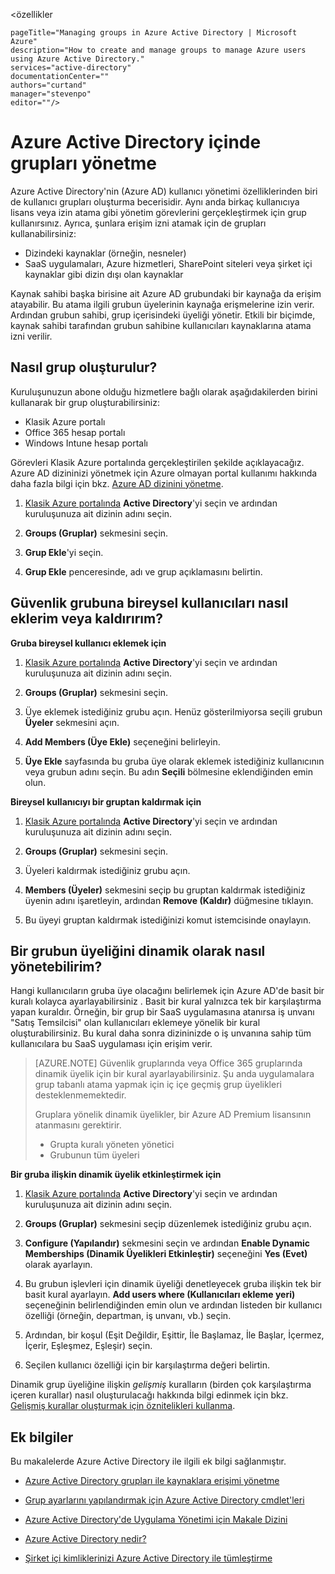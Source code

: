 <özellikler

    pageTitle="Managing groups in Azure Active Directory | Microsoft Azure"
    description="How to create and manage groups to manage Azure users using Azure Active Directory."
    services="active-directory"
    documentationCenter=""
    authors="curtand"
    manager="stevenpo"
    editor=""/>

<tags
    ms.service="active-directory"
    ms.workload="identity"
    ms.tgt_pltfrm="na"
    ms.devlang="na"
    ms.topic="get-started-article"
    ms.date="06/14/2016"
    ms.author="curtand"/>


# Azure Active Directory içinde grupları yönetme

Azure Active Directory'nin (Azure AD) kullanıcı yönetimi özelliklerinden biri de kullanıcı grupları oluşturma becerisidir. Aynı anda birkaç kullanıcıya lisans veya izin atama gibi yönetim görevlerini gerçekleştirmek için grup kullanırsınız. Ayrıca, şunlara erişim izni atamak için de grupları kullanabilirsiniz:

- Dizindeki kaynaklar (örneğin, nesneler)
- SaaS uygulamaları, Azure hizmetleri, SharePoint siteleri veya şirket içi kaynaklar gibi dizin dışı olan kaynaklar

Kaynak sahibi başka birisine ait Azure AD grubundaki bir kaynağa da erişim atayabilir. Bu atama ilgili grubun üyelerinin kaynağa erişmelerine izin verir. Ardından grubun sahibi, grup içerisindeki üyeliği yönetir. Etkili bir biçimde, kaynak sahibi tarafından grubun sahibine kullanıcıları kaynaklarına atama izni verilir.

## Nasıl grup oluşturulur?

Kuruluşunuzun abone olduğu hizmetlere bağlı olarak aşağıdakilerden birini kullanarak bir grup oluşturabilirsiniz:
- Klasik Azure portalı
- Office 365 hesap portalı
- Windows Intune hesap portalı

Görevleri Klasik Azure portalında gerçekleştirilen şekilde açıklayacağız. Azure AD dizininizi yönetmek için Azure olmayan portal kullanımı hakkında daha fazla bilgi için bkz. [Azure AD dizinini yönetme](active-directory-administer.md).

1. [Klasik Azure portalında](https://manage.windowsazure.com) **Active Directory**'yi seçin ve ardından kuruluşunuza ait dizinin adını seçin.

2. **Groups (Gruplar)** sekmesini seçin.

3. **Grup Ekle**'yi seçin.

4. **Grup Ekle** penceresinde, adı ve grup açıklamasını belirtin.


## Güvenlik grubuna bireysel kullanıcıları nasıl eklerim veya kaldırırım?

**Gruba bireysel kullanıcı eklemek için**

1. [Klasik Azure portalında](https://manage.windowsazure.com) **Active Directory**'yi seçin ve ardından kuruluşunuza ait dizinin adını seçin.

2. **Groups (Gruplar)** sekmesini seçin.

3. Üye eklemek istediğiniz grubu açın. Henüz gösterilmiyorsa seçili grubun **Üyeler** sekmesini açın.

4. **Add Members (Üye Ekle)** seçeneğini belirleyin.

5. **Üye Ekle** sayfasında bu gruba üye olarak eklemek istediğiniz kullanıcının veya grubun adını seçin. Bu adın **Seçili** bölmesine eklendiğinden emin olun.


**Bireysel kullanıcıyı bir gruptan kaldırmak için**

1. [Klasik Azure portalında](https://manage.windowsazure.com) **Active Directory**'yi seçin ve ardından kuruluşunuza ait dizinin adını seçin.

2. **Groups (Gruplar)** sekmesini seçin.

3. Üyeleri kaldırmak istediğiniz grubu açın.

4. **Members (Üyeler)** sekmesini seçip bu gruptan kaldırmak istediğiniz üyenin adını işaretleyin, ardından **Remove (Kaldır)** düğmesine tıklayın.

6. Bu üyeyi gruptan kaldırmak istediğinizi komut istemcisinde onaylayın.


## Bir grubun üyeliğini dinamik olarak nasıl yönetebilirim?

Hangi kullanıcıların gruba üye olacağını belirlemek için Azure AD'de basit bir kuralı kolayca ayarlayabilirsiniz . Basit bir kural yalnızca tek bir karşılaştırma yapan kuraldır. Örneğin, bir grup bir SaaS uygulamasına atanırsa iş unvanı "Satış Temsilcisi" olan kullanıcıları eklemeye yönelik bir kural oluşturabilirsiniz. Bu kural daha sonra dizininizde o iş unvanına sahip tüm kullanıcılara bu SaaS uygulaması için erişim verir.

> [AZURE.NOTE] Güvenlik gruplarında veya Office 365 gruplarında dinamik üyelik için bir kural ayarlayabilirsiniz. Şu anda uygulamalara grup tabanlı atama yapmak için iç içe geçmiş grup üyelikleri desteklenmemektedir.
>
> Gruplara yönelik dinamik üyelikler, bir Azure AD Premium lisansının atanmasını gerektirir.
>
> - Grupta kuralı yöneten yönetici
> - Grubunun tüm üyeleri

**Bir gruba ilişkin dinamik üyelik etkinleştirmek için**

1. [Klasik Azure portalında](https://manage.windowsazure.com) **Active Directory**'yi seçin ve ardından kuruluşunuza ait dizinin adını seçin.

2. **Groups (Gruplar)** sekmesini seçip düzenlemek istediğiniz grubu açın.

3. **Configure (Yapılandır)** sekmesini seçin ve ardından **Enable Dynamic Memberships (Dinamik Üyelikleri Etkinleştir)** seçeneğini **Yes (Evet)** olarak ayarlayın.

4. Bu grubun işlevleri için dinamik üyeliği denetleyecek gruba ilişkin tek bir basit kural ayarlayın. **Add users where (Kullanıcıları ekleme yeri)** seçeneğinin belirlendiğinden emin olun ve ardından listeden bir kullanıcı özelliği (örneğin, departman, iş unvanı, vb.) seçin.

5. Ardından, bir koşul (Eşit Değildir, Eşittir, İle Başlamaz, İle Başlar, İçermez, İçerir, Eşleşmez, Eşleşir) seçin.

6. Seçilen kullanıcı özelliği için bir karşılaştırma değeri belirtin.

Dinamik grup üyeliğine ilişkin *gelişmiş* kuralların (birden çok karşılaştırma içeren kurallar) nasıl oluşturulacağı hakkında bilgi edinmek için bkz. [Gelişmiş kurallar oluşturmak için öznitelikleri kullanma](active-directory-accessmanagement-groups-with-advanced-rules.md).

## Ek bilgiler

Bu makalelerde Azure Active Directory ile ilgili ek bilgi sağlanmıştır.

* [Azure Active Directory grupları ile kaynaklara erişimi yönetme](active-directory-manage-groups.md)

* [Grup ayarlarını yapılandırmak için Azure Active Directory cmdlet'leri](active-directory-accessmanagement-groups-settings-cmdlets.md)

* [Azure Active Directory'de Uygulama Yönetimi için Makale Dizini](active-directory-apps-index.md)

* [Azure Active Directory nedir?](active-directory-whatis.md)

* [Şirket içi kimliklerinizi Azure Active Directory ile tümleştirme](active-directory-aadconnect.md)



<!--HONumber=Aug16_HO1-->


